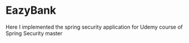 # EazyBank

Here I implemented the spring security application for Udemy course of Spring Security master
